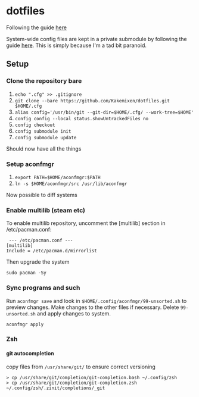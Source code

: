 # dotfiles
Following the guide [here](https://www.ackama.com/blog/posts/the-best-way-to-store-your-dotfiles-a-bare-git-repository-explained)

System-wide config files are kept in a private submodule by following the guide [here](https://www.taniarascia.com/git-submodules-private-content/). This is simply because I'm a tad bit paranoid.

## Setup
### Clone the repository bare
1. `echo ".cfg" >> .gitignore`
2. `git clone --bare https://github.com/Kakemixen/dotfiles.git $HOME/.cfg`
3. `alias config='/usr/bin/git --git-dir=$HOME/.cfg/ --work-tree=$HOME'`
4. `config config --local status.showUntrackedFiles no`
5. `config checkout`
6. `config submodule init`
7. `config submodule update`

Should now have all the things

### Setup aconfmgr
1. `export PATH=$HOME/aconfmgr:$PATH`
2. `ln -s $HOME/aconfmgr/src /usr/lib/aconfmgr`

Now possible to diff systems

### Enable multilib (steam etc)
To enable multilib repository, uncomment the [multilib] section in /etc/pacman.conf:

```
 --- /etc/pacman.conf ---
[multilib]
Include = /etc/pacman.d/mirrorlist
```

Then upgrade the system

```
sudo pacman -Sy
```

### Sync programs and such
Run `aconfmgr save` and look in `$HOME/.config/aconfmgr/99-unsorted.sh` to preview changes. Make changes to the other files if necessary. Delete `99-unsorted.sh` and apply changes to system.

```
aconfmgr apply
```

### Zsh
#### git autocompletion
copy files from `/usr/share/git/` to ensure correct versioning

```
> cp /usr/share/git/completion/git-completion.bash ~/.config/zsh
> cp /usr/share/git/completion/git-completion.zsh ~/.config/zsh/.zinit/completions/_git
```
